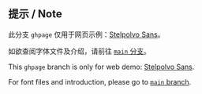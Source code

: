 ## 提示 / Note

此分支 `ghpage` 仅用于网页示例：[Stelpolvo Sans](https://guopcingithub.github.io/StelpolvoSans/)。

如欲查阅字体文件及介绍，请前往 [`main` 分支](https://github.com/GuoPCinGitHub/StelpolvoSans/tree/main)。

This `ghpage` branch is only for web demo: [Stelpolvo Sans](https://guopcingithub.github.io/StelpolvoSans/).

For font files and introduction, please go to [`main` branch](https://github.com/GuoPCinGitHub/StelpolvoSans/tree/main).
